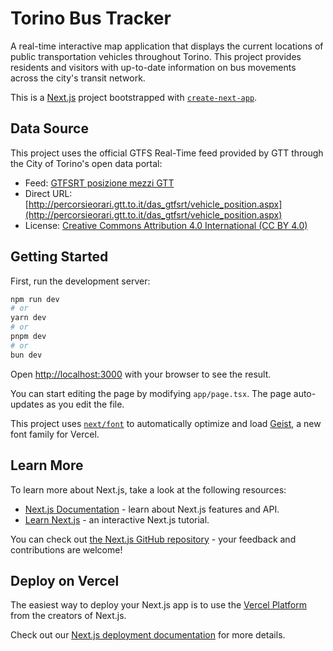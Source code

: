 # Torino Bus Tracker

A real-time interactive map application that displays the current locations of public transportation vehicles throughout Torino. This project provides residents and visitors with up-to-date information on bus movements across the city's transit network.

This is a [Next.js](https://nextjs.org) project bootstrapped with [`create-next-app`](https://nextjs.org/docs/app/api-reference/cli/create-next-app).

## Data Source

This project uses the official GTFS Real-Time feed provided by GTT through the City of Torino's open data portal:

- Feed: [GTFSRT posizione mezzi GTT](http://aperto.comune.torino.it/dataset/feed-gtfs-real-time-trasporti-gtt/resource/65084c1e-cfca-4232-9509-d949f6a70d33)
- Direct URL: [http://percorsieorari.gtt.to.it/das_gtfsrt/vehicle_position.aspx](http://percorsieorari.gtt.to.it/das_gtfsrt/vehicle_position.aspx)
- License: [Creative Commons Attribution 4.0 International (CC BY 4.0)](https://creativecommons.org/licenses/by/4.0/)

## Getting Started

First, run the development server:

```bash
npm run dev
# or
yarn dev
# or
pnpm dev
# or
bun dev
```

Open [http://localhost:3000](http://localhost:3000) with your browser to see the result.

You can start editing the page by modifying `app/page.tsx`. The page auto-updates as you edit the file.

This project uses [`next/font`](https://nextjs.org/docs/app/building-your-application/optimizing/fonts) to automatically optimize and load [Geist](https://vercel.com/font), a new font family for Vercel.

## Learn More

To learn more about Next.js, take a look at the following resources:

- [Next.js Documentation](https://nextjs.org/docs) - learn about Next.js features and API.
- [Learn Next.js](https://nextjs.org/learn) - an interactive Next.js tutorial.

You can check out [the Next.js GitHub repository](https://github.com/vercel/next.js) - your feedback and contributions are welcome!

## Deploy on Vercel

The easiest way to deploy your Next.js app is to use the [Vercel Platform](https://vercel.com/new?utm_medium=default-template&filter=next.js&utm_source=create-next-app&utm_campaign=create-next-app-readme) from the creators of Next.js.

Check out our [Next.js deployment documentation](https://nextjs.org/docs/app/building-your-application/deploying) for more details.
